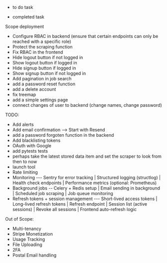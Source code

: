 - to do task
+ completed task

Scope deployment

+ Configure RBAC in backend (ensure that certain endpoints can only be reached with a specific role)
+ Protect the scraping function
+ Fix RBAC in the frontend
+ Hide logout button if not logged in
+ Show logout button if logged in
+ Hide signup button if logged in
+ Show signup button if not logged in
+ Add pagination in job search
+ add a password reset function
+ add a delete account
+ fix treemap
+ add a simple settings page
+ connect changes of user to backend (change names, change password)



TODO:
- Add alerts
- Add email confirmation --> Start with Resend
- add a password forgoten function in the backend
- Add blacklisting tokens
- OAuth with Google
- add pytests tests
- perhaps take the latest stored data item and set the scraper to look from then to now
- launch tool
- Rate limiting
-  Monitoring --- Sentry for error tracking | Structured logging (structlog) | Health check endpoints | Performance metrics (optional: Prometheus)
- Background jobs -- Celery + Redis setup | Email sending in background | Scheduled job scraping | Job queue monitoring
- Refresh tokens + session management --- Short-lived access tokens | Long-lived refresh tokens | Refresh endpoint | Session list (active sessions) | Revoke all sessions | Frontend auto-refresh logic


Out of Scope:
- Multi-tenancy
- Stripe Monetization
- Usage Tracking
- File Uploading
- 2FA
- Postal Email handling
